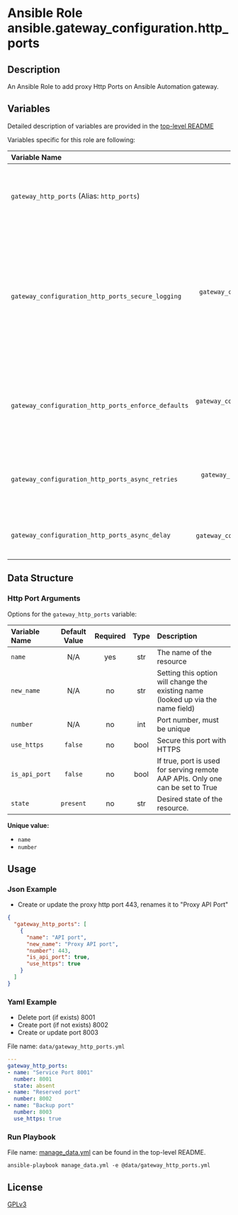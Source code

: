 # Ansible Role ansible.gateway_configuration.http_ports

## Description

An Ansible Role to add proxy Http Ports on Ansible Automation gateway.

## Variables

Detailed description of variables are provided in the [top-level README](../../README.md)

Variables specific for this role are following:

| Variable Name                                       |                    Default Value                    | Required | Description                                                                                                                                                       |                                                      |
|:----------------------------------------------------|:---------------------------------------------------:|:--------:|:------------------------------------------------------------------------------------------------------------------------------------------------------------------|:----------------------------------------------------:|
| `gateway_http_ports` (Alias: `http_ports`)          |            [below](#http-port-arguments)            |   yes    | Data structure describing your http port entries described below.                                                                                                 |        [more](../../README.md#data-variables)        |
| `gateway_configuration_http_ports_secure_logging`   |  `gateway_configuration_secure_logging` OR `false`  |    no    | Whether or not to include the sensitive http_ports role tasks in the log. Set this value to `True` if you will be providing your sensitive values from elsewhere. |   [more](../../README.md#secure-logging-variables)   |
| `gateway_configuration_http_ports_enforce_defaults` | `gateway_configuration_enforce_defaults` OR `false` |    no    | Whether or not to enforce default option values on only the http port role.                                                                                       |      [more](../../README.md#enforcing-defaults)      |
| `gateway_configuration_http_ports_async_retries`    |    `gateway_configuration_async_retries` OR `30`    |    no    | This variable sets the number of retries to attempt for the role.                                                                                                 | [more](../../README.md#asynchronous-retry-variables) |
| `gateway_configuration_http_ports_async_delay`      |     `gateway_configuration_async_delay` OR `1`      |    no    | This sets the delay between retries for the role.                                                                                                                 | [more](../../README.md#asynchronous-retry-variables) |

## Data Structure

### Http Port Arguments

Options for the `gateway_http_ports` variable:

| Variable Name | Default Value | Required | Type | Description                                                                      |
|:--------------|:-------------:|:--------:|:----:|:---------------------------------------------------------------------------------|
| `name`        |      N/A      |   yes    | str  | The name of the resource                                                         |
| `new_name`    |      N/A      |    no    | str  | Setting this option will change the existing name (looked up via the name field) |
| `number`      |      N/A      |    no    | int  | Port number, must be unique                                                      |
| `use_https`   |    `false`    |    no    | bool | Secure this port with HTTPS                                                      |
| `is_api_port` |    `false`    |    no    | bool | If true, port is used for serving remote AAP APIs. Only one can be set to True   |
| `state`       |   `present`   |    no    | str  | Desired state of the resource.                                                   |

**Unique value:**

- `name`
- `number`

## Usage

### Json Example

- Create or update the proxy http port 443, renames it to "Proxy API Port"

```json
{
  "gateway_http_ports": [
    {
      "name": "API port",
      "new_name": "Proxy API port",
      "number": 443,
      "is_api_port": true,
      "use_https": true
    }
  ]
}
```

### Yaml Example

- Delete port (if exists) 8001
- Create port (if not exists) 8002
- Create or update port 8003

File name: `data/gateway_http_ports.yml`

```yaml
---
gateway_http_ports:
- name: "Service Port 8001"
  number: 8001
  state: absent
- name: "Reserved port"
  number: 8002
- name: "Backup port"
  number: 8003
  use_https: true
```

### Run Playbook

File name: [manage_data.yml](../../README.md#example-ansible-playbook) can be found in the top-level README.

```shell
ansible-playbook manage_data.yml -e @data/gateway_http_ports.yml
```

## License

[GPLv3](https://github.com/redhat-cop/infra.platform_configuration/blob/main/COPYING)
